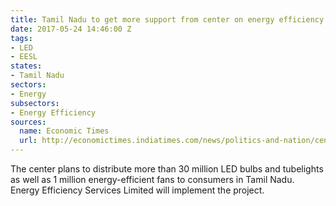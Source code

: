 ```yaml
---
title: Tamil Nadu to get more support from center on energy efficiency initiatives
date: 2017-05-24 14:46:00 Z
tags:
- LED
- EESL
states:
- Tamil Nadu
sectors:
- Energy
subsectors:
- Energy Efficiency
sources:
  name: Economic Times
  url: http://economictimes.indiatimes.com/news/politics-and-nation/centre-aims-at-distributing-three-crore-led-bulbs-in-tamil-nadu-eesl/articleshow/58716593.cms
---
```


The center plans to distribute more than 30 million LED bulbs and tubelights as well as 1 million energy-efficient fans to consumers in Tamil Nadu. Energy Efficiency Services Limited will implement the project. 
